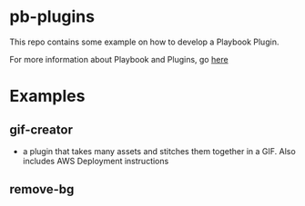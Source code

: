 # pb-plugins

This repo contains some example on how to develop a Playbook Plugin.

For more information about Playbook and Plugins, go [here](https://playbookteam.notion.site/Welcome-to-Playbook-s-Beta-Developer-Program-dc78d1e6321c4dbf949889b1b9d3aa6b)

# Examples 

## gif-creator 
- a plugin that takes many assets and stitches them together in a GIF. Also includes AWS Deployment instructions
## remove-bg 

